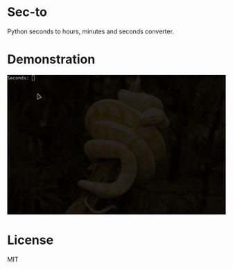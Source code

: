 # Sec-to
Python seconds to hours, minutes and seconds converter.

# Demonstration
![](https://github.com/911whatsyouremergency/sec-to/blob/master/demonstration.gif)

# License
MIT
